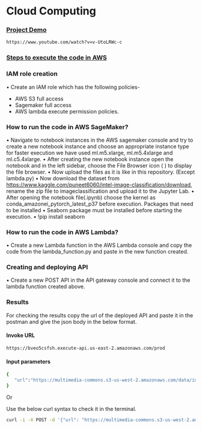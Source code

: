 # Cloud Computing



### <ins>Project Demo</ins>

```sh
https://www.youtube.com/watch?v=v-UtoLRWc-c
```

### <ins>Steps to execute the code in AWS</ins>


### IAM role creation
•	Create an IAM role which has the following policies-
  * AWS S3 full access 
  * Sagemaker full access
  * AWS lambda execute permission policies.

### How to run the code in AWS SageMaker?
•	Navigate to notebook instances in the AWS sagemaker console and try to create a new notebook instance and choose an appropriate instance type for faster execution we have used ml.m5.xlarge, ml.m5.4xlarge and ml.c5.4xlarge.
•	After creating the new notebook instance open the notebook and in the left sidebar, choose the File Browser icon (   ) to display the file browser.
•	Now upload the files as it is like in this repository. (Except lambda.py)
•	Now download the dataset from https://www.kaggle.com/puneet6060/intel-image-classification/download, rename the zip file to imageclassification and upload it to the Jupyter Lab. 
•	After opening the notebook file(.ipynb) choose the kernel as conda_amazonei_pytorch_latest_p37 before execution.
Packages that need to be installed
•	Seaborn package must be installed before starting the execution.
•	!pip install seaborn

### How to run the code in AWS Lambda?
•	Create a new Lambda function in the AWS Lambda console and copy the code from the lambda_function.py and paste in the new function created.

### Creating and deploying API
•	Create a new POST API in the API gateway console and connect it to the lambda function created above.

### Results
For checking the results copy the url of the deployed API and paste it in the postman and give the json body in the below format.

#### Invoke URL


```sh
https://bveo5csfsh.execute-api.us-east-2.amazonaws.com/prod
```

#### Input parameters

```sh
{
   "url":"https://multimedia-commons.s3-us-west-2.amazonaws.com/data/images/139/015/1390157d4caaf290962de5c5fb4c42.jpg"
}

```
Or
 
Use the below curl syntax to check it in the terminal.

```sh
curl -i -X POST -d '{"url": "https://multimedia-commons.s3-us-west-2.amazonaws.com/data/images/139/136/139136bb43e41df8949f873fb44af.jpg"}' https://bveo5csfsh.execute-api.us-east-2.amazonaws.com/prod
```





